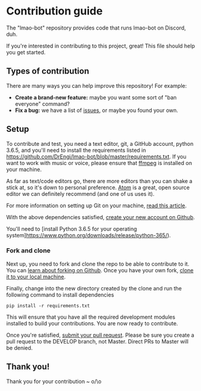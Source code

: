 # Contribution guide

The "lmao-bot" repository provides code that runs lmao-bot on Discord, duh.

If you're interested in contributing to this project, great! This file should help you get started.

## Types of contribution

There are many ways you can help improve this repository! For example:

-   **Create a brand-new feature:** maybe you want some sort of "ban everyone" command?
-   **Fix a bug:** we have a list of [issues](https://github.com/DrEngi/lmao-bot/issues),
    or maybe you found your own.


## Setup

To contribute and test, you need a text editor, git, a GitHub account, python 3.6.5, and you'll need to install the requirements listed in https://github.com/DrEngi/lmao-bot/blob/master/requirements.txt.
If you want to work with music or voice, please ensure that [ffmpeg](https://ffmpeg.org/) is installed on your machine.

As far as text/code editors go, there are more editors than you can shake a stick at, so it's down to personal preference. [Atom](https://atom.io/) is a great, open source editor we can definitely recommend (and one of us uses it).

For more information on setting up Git on your machine, [read this article](https://help.github.com/articles/set-up-git/).

With the above dependencies satisfied, [create your new account on Github](https://github.com/join).

You'll need to [install Python 3.6.5 for your operating system]https://www.python.org/downloads/release/python-365/).

### Fork and clone

Next up, you need to fork and clone the repo to be able to contribute to it. You can [learn about forking on Github](https://help.github.com/articles/fork-a-repo). Once you have your own fork, [clone it to your local machine](https://help.github.com/articles/cloning-a-repository/).

Finally, change into the new directory created by the clone and run the following command to install dependencies 

```
pip install -r requirements.txt
```

This will ensure that you have all the required development modules installed to build your contributions. You are now ready to contribute.

Once you're satisfied, [submit your pull request](https://help.github.com/articles/creating-a-pull-request/). Please be sure you create a pull request to the DEVELOP branch, not Master. Direct PRs to Master will be denied.

## Thank you!

Thank you for your contribution ~ o/\o
